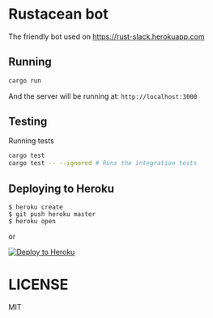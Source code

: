 # Rustacean bot
The friendly bot used on https://rust-slack.herokuapp.com

## Running
```bash
cargo run
```
And the server will be running at: `http://localhost:3000`

## Testing
Running tests
```bash
cargo test
cargo test -- --ignored # Runs the integration tests
```

## Deploying to Heroku

```
$ heroku create
$ git push heroku master
$ heroku open
```
or

[![Deploy to Heroku](https://www.herokucdn.com/deploy/button.png)](https://heroku.com/deploy)

# LICENSE
MIT
